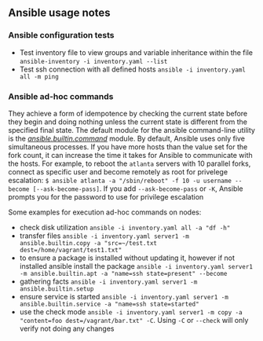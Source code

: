 ## Ansible usage notes
### Ansible configuration tests
- Test inventory file to view groups and variable inheritance within the file `ansible-inventory -i inventory.yaml --list`
- Test ssh connection with all defined hosts `ansible -i inventory.yaml all -m ping`
### Ansible ad-hoc commands
They achieve a form of idempotence by checking the current state before they begin and doing nothing unless the current state is different from the specified final state. 
The default module for the ansible command-line utility is the [*ansible.builtin.command*](https://docs.ansible.com/ansible/latest/collections/ansible/builtin/command_module.html#command-module) module.
By default, Ansible uses only five simultaneous processes. If you have more hosts than the value set for the fork count, it can increase the time it takes for Ansible to communicate with the hosts. For example, to reboot the `atlanta` servers with 10 parallel forks, connect as specific user and become remotely as root for privelege escalation: `$ ansible atlanta -a "/sbin/reboot" -f 10 -u username --become [--ask-become-pass]`. If you add `--ask-become-pass` or `-K`, Ansible prompts you for the password to use for privilege escalation

Some examples for execution ad-hoc commands on nodes: 
- check disk utilization  `ansible -i inventory.yaml all -a "df -h"`
- transfer files `ansible -i inventory.yaml server1 -m ansible.builtin.copy -a "src=~/test.txt dest=/home/vagrant/test1.txt"`
- to ensure a package is installed without updating it, however if not installed ansible install the package `ansible -i inventory.yaml server1 -m ansible.builtin.apt -a "name=ssh state=present" --become`
- gathering facts `ansible -i inventory.yaml server1 -m ansible.builtin.setup`
- ensure service is started `ansible -i inventory.yaml server1 -m ansible.builtin.service -a "name=ssh state=started"`
- use the check mode `ansible -i inventory.yaml server1 -m copy -a "content=foo dest=/vagrant/bar.txt" -C`. Using `-C` or `--check` will only verify not doing any changes 